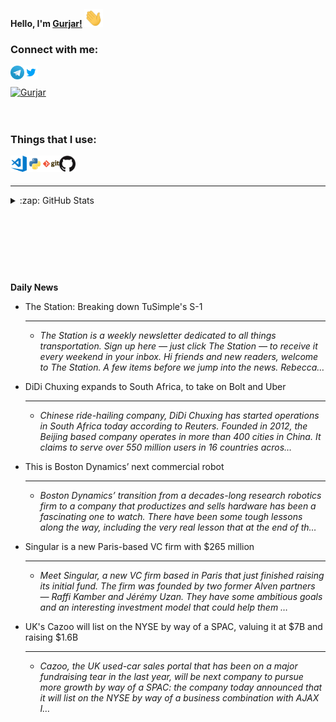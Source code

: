 #### Hello, I'm [Gurjar!](https://GurjarKing.github.io) <img src="https://raw.githubusercontent.com/ABSphreak/ABSphreak/master/gifs/Hi.gif" width="30px"></h2>


### Connect with me:

[<img align="left" alt="Gurjar | Telegram" width="22px" src="https://raw.githubusercontent.com/github/explore/80688e429a7d4ef2fca1e82350fe8e3517d3494d/topics/telegram/telegram.png" />][Telegram]
[<img align="left" alt="Gurjar | Twitter" width="22px" src="https://raw.githubusercontent.com/github/explore/80688e429a7d4ef2fca1e82350fe8e3517d3494d/topics/twitter/twitter.png" />][Twitter]
<br >
<br >
<a href="https://github.com/GurjarKing"><img src="https://komarev.com/ghpvc/?username=GurjarKing" alt="Gurjar" /></a> <br />
<br />
<br />
<!-- <br >

![](https://visitor-badge.glitch.me/badge?page_id=GurjarKing)

<br /> -->

### Things that I use:

[<img align="left" alt="Visual Studio Code" width="26px" src="https://raw.githubusercontent.com/github/explore/80688e429a7d4ef2fca1e82350fe8e3517d3494d/topics/visual-studio-code/visual-studio-code.png" />][VSCode]
[<img align="left" alt="Python" width="26px" src="https://raw.githubusercontent.com/github/explore/80688e429a7d4ef2fca1e82350fe8e3517d3494d/topics/python/python.png" />][Python]
[<img align="left" alt="Git" width="26px" src="https://raw.githubusercontent.com/github/explore/80688e429a7d4ef2fca1e82350fe8e3517d3494d/topics/git/git.png" />][Git]
[<img align="left" alt="GitHub" width="26px" src="https://raw.githubusercontent.com/github/explore/78df643247d429f6cc873026c0622819ad797942/topics/github/github.png" />][Github]

<br />
<br />

---
<details>
  <summary>:zap: GitHub Stats</summary>

<img align="left" alt="Gurjar's Github Stats" src="https://github-readme-stats.vercel.app/api?username=GurjarKing&show_icons=true&hide_border=true&count_private=true&include_all_commit=true&theme=algolia" />

</details>

<!-- ### 🔔 My latest tweet
<a href="https://twitter.com/Gurjar_King43" target="_blank">
	<img src="https://github.com/GurjarKing/GurjarKing/raw/master/tweet.png" width="70%" align="center" alt="Click to view on Twitter" title="My latest tweet, as an image"/>
</a> -->
<br>

<pre>

</pre>

<!-- **Quote of the hour:**

{qoth}

~ {qoth_author}
<pre>

</pre> -->
<br>
<pre>


</pre>
<strong>Daily News</strong>
  
  - The Station: Breaking down TuSimple's S-1
     <hr/>
     
      - *The Station is a weekly newsletter dedicated to all things transportation. Sign up here — just click The Station — to receive it every weekend in your inbox. Hi friends and new readers, welcome to The Station. A few items before we jump into the news. Rebecca…*
     
  - DiDi Chuxing expands to South Africa, to take on Bolt and Uber
      <hr/>
      
      - *Chinese ride-hailing company, DiDi Chuxing has started operations in South Africa today according to Reuters. Founded in 2012, the Beijing based company operates in more than 400 cities in China. It claims to serve over 550 million users in 16 countries acros…*
      
  - This is Boston Dynamics’ next commercial robot
      <hr/>
      
      - *Boston Dynamics’ transition from a decades-long research robotics firm to a company that productizes and sells hardware has been a fascinating one to watch. There have been some tough lessons along the way, including the very real lesson that at the end of th…*
      
  - Singular is a new Paris-based VC firm with $265 million
      <hr/>
      
      - *Meet Singular, a new VC firm based in Paris that just finished raising its initial fund. The firm was founded by two former Alven partners — Raffi Kamber and Jérémy Uzan. They have some ambitious goals and an interesting investment model that could help them …*
       
  - UK's Cazoo will list on the NYSE by way of a SPAC, valuing it at $7B and raising $1.6B
      <hr/>
       
       - *Cazoo, the UK used-car sales portal that has been on a major fundraising tear in the last year, will be next company to pursue more growth by way of a SPAC: the company today announced that it will list on the NYSE by way of a business combination with AJAX I…*
      

<br />

[VSCode]: https://code.visualstudio.com/
[Python]: https://www.python.org/
[Git]: https://git-scm.com/
[Github]: https://github.com/
[Telegram]: https://t.me/Gurjar_King/
[Twitter]: https://twitter.com/Gurjar_King43/
